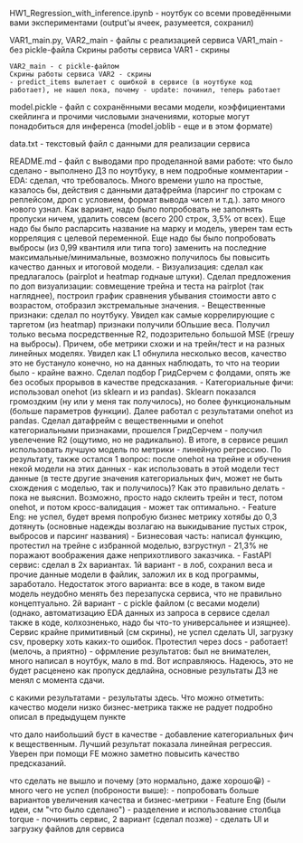 
HW1_Regression_with_inference.ipynb - ноутбук со всеми проведёнными вами экспериментами (output'ы ячеек, разумеется, сохранил)

VAR1_main.py, VAR2_main - файлы с реализацией сервиса
	VAR1_main - без pickle-файла
	Скрины работы сервиса VAR1 - скрины
	
	VAR2_main - с pickle-файлом
	Скрины работы сервиса VAR2 - скрины
	- predict_items вылетает с ошибкой в сервисе (в ноутбуке код работает), не нашел пока, почему - update: починил, теперь работает

model.pickle - файл с сохранёнными весами модели, коэффициентами скейлинга и прочими числовыми значениями, которые могут понадобиться для инференса (model.joblib - еще и в этом формате)

data.txt - текстовый файл с данными для реализации сервиса

README.md - файл с выводами про проделанной вами работе:
что было сделано
	- выполнено ДЗ по ноутбуку, в нем подробные комментарии
	- EDA: сделал, что требовалось. Много времени ушло на простые, казалось бы, действия с данными датафрейма (парсинг по строкам с реплейсом, дроп с условием, формат вывода чисел и т.д.). зато много нового узнал. Как вариант, надо было попробовать не заполнять пропуски ничем, удалить совсем (всего 200 строк, 3,5% от всех). Еще надо бы было распарсить название на марку и модель, уверен там есть корреляция с целевой переменной. Еще надо бы было попробовать выбросы (из 0,99 квантиля или типа того) заменить на последние максимальные/минимальные, возможно получилось бы повысить качество данных и итоговой модели.
	- Визуализация: сделал как предлагалось (pairplot и heatmap годнаые штуки). Сделал предложения по доп визуализации: совмещение трейна и теста на pairplot (так нагляднее), построил график сравнения убывания стоимости авто с возрастом, отобразил экстремальные значения.
	- Вещественные признаки: сделал по ноутбуку. Увидел как самые коррелирующие с таргетом (из heatmap) признаки получили бОльшие веса. Получил только весьма посредственные R2, подозрительно большой MSE (грешу на выбросы). Причем, обе метрики схожи и на трейн/тест и на разных линейных моделях. Увидел как L1 обнулила несколько весов, качество это не бустануло конечно, но на данных наблюдать, то что на теории было - крайне важно. Сделал подбор ГридСерчем с фолдами, опять же без особых прорывов в качестве предсказания.
	- Категориальные фичи: использовал onehot (из sklearn и из pandas). Sklearn показался громоздким (ну или у меня так получилось), но более функциональным (больше параметров функции). Далее работал с результатами onehot из pandas. Сделал датафрейм с вещественными и onehot категориальными признаками, прошелся ГридСерчем - получил увелечение R2 (ощутимо, но не радикально). В итоге, в сервисе решил использовать лучшую модель по метрики - линейную регрессию. По результату, также остался 1 вопрос: после onehot на трейне и обучения некой модели на этих данных - как использовать в этой модели тест данные (в тесте другие значения категориальных фич, может не быть схождения с моделью, так и получилось)? Как это правильно делать - пока не выяснил. Возможно, просто надо склеить трейн и тест, потом onehot, и потом кросс-валидация - может так оптимально.
	- Feature Eng: не успел, будет время попробую бизнес метрику хотябы до 0,3 дотянуть (основные надежды возлагаю на выкидывание пустых строк, выбросов и парсинг названия)
	- Бизнесовая часть: написал функцию, протестил на трейне с избранной моделью, взгрустнул - 21,3% не поражают воображения даже неприхотливого заказчика.
	- FastAPI сервис: сделал в 2х вариантах. 1й вариант - в лоб, сохранил веса и прочие данные модели в файлик, заложил их в код программы, заработало. Недостаток этого варианта: все в коде, в таком виде модель неудобно менять без перезапуска сервиса, что не правильно концептуально. 2й вариант - с pickle файлом (с весами модели) (однако, автоматизацию EDA данных из запроса в сервисе сделал также в коде, колхозненько, надо бы что-то универсальнее и изящнее). Сервис крайне примитивный (см скрины), не успел сделать UI, загрузку  csv, проверку хоть каких-то ошибок. Протестил через docs - работает! (мелочь, а приятно)
	- офрмление результатов: был не внимателен, много написал в ноутбук, мало в md. Вот исправляюсь. Надеюсь, это не будет расценено как пропуск дедлайна, основные результаты ДЗ не менял с момента сдачи.
	
с какими результатами
	- результаты здесь. Что можно отметить: 
		качество модели низко
		бизнес-метрика также не радует
		подробно описал в предыдущем пункте
		
что дало наибольший буст в качестве
	- добавление категориальных фич к вещественным. Лучший результат показала линейная регрессия. Уверен при помощи FE можно заметно повысить качество предсказаний.
	
что сделать не вышло и почему (это нормально, даже хорошо😀)
	- много чего не успел (поброности выше):
		- попробовать больше вариантов увеличения качества и бизнес-метрики
		- Feature Eng (были идеи, см "что было сделано")
		- разделение и использование столбца torque
		- починить сервис, 2 вариант (сделал позже)
		- сделать UI и загрузку файлов для сервиса
